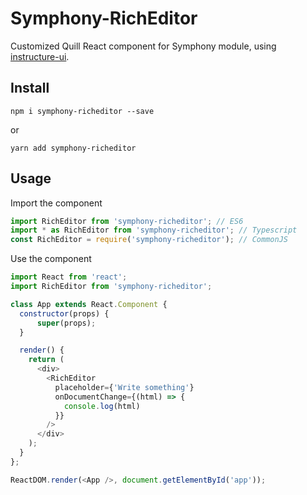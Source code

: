 # Symphony-RichEditor 

Customized Quill React component for Symphony module, using [instructure-ui](https://instructure.design).



## Install


```
npm i symphony-richeditor --save
```

or
```
yarn add symphony-richeditor
```

## Usage

Import the component
```js
import RichEditor from 'symphony-richeditor'; // ES6
import * as RichEditor from 'symphony-richeditor'; // Typescript
const RichEditor = require('symphony-richeditor'); // CommonJS
```


Use the component

```js
import React from 'react';
import RichEditor from 'symphony-richeditor';

class App extends React.Component {
  constructor(props) {
      super(props);
  }

  render() {
    return (
      <div>
        <RichEditor 
          placeholder={'Write something'}
          onDocumentChange={(html) => {
            console.log(html)
          }}
        />
      </div>
    );
  }
};

ReactDOM.render(<App />, document.getElementById('app'));
```